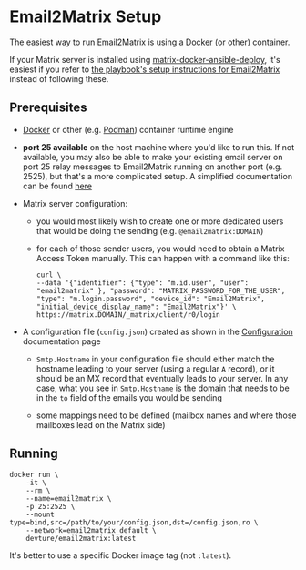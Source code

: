 # Email2Matrix Setup

The easiest way to run Email2Matrix is using a [Docker](https://www.docker.com/) (or other) container.

If your Matrix server is installed using [matrix-docker-ansible-deploy](https://github.com/spantaleev/matrix-docker-ansible-deploy), it's easiest if you refer to [the playbook's setup instructions for Email2Matrix](https://github.com/spantaleev/matrix-docker-ansible-deploy/blob/master/docs/configuring-playbook-email2matrix.md) instead of following these.


## Prerequisites

- [Docker](https://www.docker.com/) or other (e.g. [Podman](https://podman.io/)) container runtime engine

- **port 25 available** on the host machine where you'd like to run this. If not available, you may also be able to make your existing email server on port 25 relay messages to Email2Matrix running on another port (e.g. 2525), but that's a more complicated setup. A simplified documentation can be found [here](setup_with_postfix.md)

- Matrix server configuration:

	- you would most likely wish to create one or more dedicated users that would be doing the sending (e.g. `@email2matrix:DOMAIN`)

	- for each of those sender users, you would need to obtain a Matrix Access Token manually. This can happen with a command like this:

		```
		curl \
		--data '{"identifier": {"type": "m.id.user", "user": "email2matrix" }, "password": "MATRIX_PASSWORD_FOR_THE_USER", "type": "m.login.password", "device_id": "Email2Matrix", "initial_device_display_name": "Email2Matrix"}' \
		https://matrix.DOMAIN/_matrix/client/r0/login
		```

- A configuration file (`config.json`) created as shown in the [Configuration](configuration.md) documentation page

	- `Smtp.Hostname` in your configuration file should either match the hostname leading to your server (using a regular `A` record), or it should be an MX record that eventually leads to your server. In any case, what you see in `Smtp.Hostname` is the domain that needs to be in the `to` field of the emails you would be sending

	- some mappings need to be defined (mailbox names and where those mailboxes lead on the Matrix side)


## Running

```
docker run \
	-it \
	--rm \
	--name=email2matrix \
	-p 25:2525 \
	--mount type=bind,src=/path/to/your/config.json,dst=/config.json,ro \
	--network=email2matrix_default \
	devture/email2matrix:latest
```

It's better to use a specific Docker image tag (not `:latest`).
